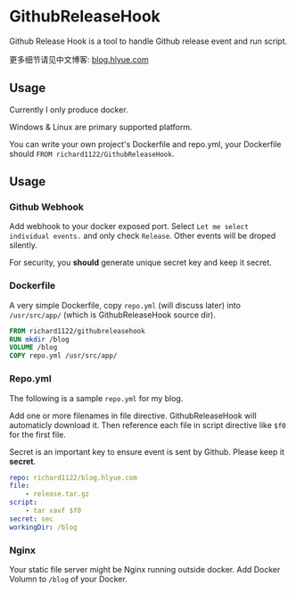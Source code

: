 # GithubReleaseHook
Github Release Hook is a tool to handle Github release event and run script.

更多细节请见中文博客: [blog.hlyue.com](https://blog.hlyue.com/2016/08/26/GithubReleaseHookDevNotes/)

## Usage

Currently I only produce docker.

Windows & Linux are primary supported platform.

You can write your own project's Dockerfile and repo.yml, your Dockerfile should `FROM richard1122/GithubReleaseHook`.

## Usage

### Github Webhook

Add webhook to your docker exposed port. Select `Let me select individual events.` and only check `Release`. Other events will be droped silently.

For security, you **should** generate unique secret key and keep it secret.

### Dockerfile

A very simple Dockerfile, copy `repo.yml` (will discuss later) into `/usr/src/app/` (which is GithubReleaseHook source dir).

```Dockerfile
FROM richard1122/githubreleasehook
RUN mkdir /blog
VOLUME /blog
COPY repo.yml /usr/src/app/
```

### Repo.yml

The following is a sample `repo.yml` for my blog.

Add one or more filenames in file directive. GithubReleaseHook will automaticly download it. Then reference each file in script directive like `$f0` for the first file.

Secret is an important key to ensure event is sent by Github. Please keep it **secret**.

```YAML
repo: richard1122/blog.hlyue.com
file:
    - release.tar.gz
script:
    - tar xavf $f0
secret: sec
workingDir: /blog
```

### Nginx

Your static file server might be Nginx running outside docker. Add Docker Volumn to `/blog` of your Docker.